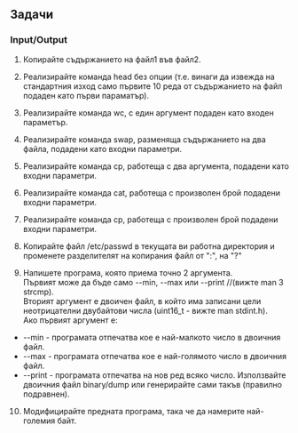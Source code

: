 ## Задачи

### Input/Output
1. Копирайте съдържанието на файл1 във файл2.

2. Реализирайте команда head без опции (т.е. винаги да извежда на стандартния изход само първите 10 реда от съдържанието на файл подаден като първи параматър).

3. Реализирайте команда wc, с един аргумент подаден като входен параметър.

4. Реализирайте команда swap, разменяща съдържанието на два файла, подадени като входни параметри.

5. Реализирайте команда cp, работеща с два аргумента, подадени като входни параметри.

6. Реализирайте команда cat, работеща с произволен брой подадени входни параметри.

7. Реализирайте команда cp, работеща с произволен брой подадени входни параметри.

8. Koпирайте файл /etc/passwd в текущата ви работна директория и променете разделителят на копирания файл от ":", на "?"

9. Напишете програма, която приема точно 2 аргумента. <br />
Първият може да бъде само --min, --max или --print //(вижте man 3 strcmp). <br />
Вторият аргумент е двоичен файл, в който има записани цели неотрицателни двубайтови числа (uint16_t - вижте man stdint.h). <br />
Ако първият аргумент е:
- --min - програмата отпечатва кое е най-малкото число в двоичния файл.
- --max - програмата отпечатва кое е най-голямото число в двоичния файл.
- --print - програмата отпечатва на нов ред всяко число.
Използвайте двоичния файл binary/dump или генерирайте сами такъв (правилно подравнен). <br />

10. Модифицирайте предната програма, така че да намерите най-големия байт.

